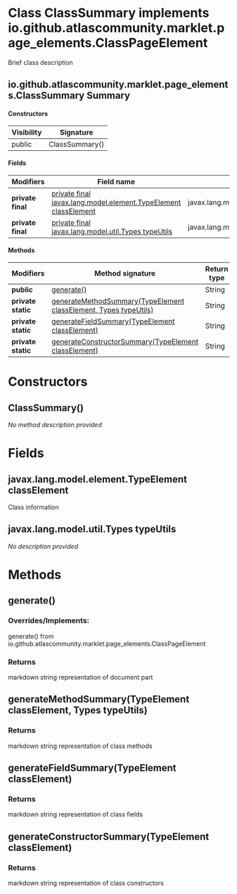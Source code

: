 Class ClassSummary implements io.github.atlascommunity.marklet.page_elements.ClassPageElement
=============================================================================================
Brief class description

io.github.atlascommunity.marklet.page_elements.ClassSummary Summary
-------
#### Constructors
| Visibility | Signature      |
| ---------- | -------------- |
| public     | ClassSummary() |
#### Fields
| Modifiers         | Field name                                                                                                        | Type                                 |
| ----------------- | ----------------------------------------------------------------------------------------------------------------- | ------------------------------------ |
| **private final** | [private final javax.lang.model.element.TypeElement classElement](#javaxlangmodelelementtypeelement-classelement) | javax.lang.model.element.TypeElement |
| **private final** | [private final javax.lang.model.util.Types typeUtils](#javaxlangmodelutiltypes-typeutils)                         | javax.lang.model.util.Types          |
#### Methods
| Modifiers          | Method signature                                                                                                                   | Return type |
| ------------------ | ---------------------------------------------------------------------------------------------------------------------------------- | ----------- |
| **public**         | [generate()](#generate)                                                                                                            | String      |
| **private static** | [generateMethodSummary(TypeElement classElement, Types typeUtils)](#generatemethodsummarytypeelement-classelement-types-typeutils) | String      |
| **private static** | [generateFieldSummary(TypeElement classElement)](#generatefieldsummarytypeelement-classelement)                                    | String      |
| **private static** | [generateConstructorSummary(TypeElement classElement)](#generateconstructorsummarytypeelement-classelement)                        | String      |

Constructors
============
ClassSummary()
--------------
*No method description provided*


Fields
======
javax.lang.model.element.TypeElement classElement
-------------------------------------------------
Class information


javax.lang.model.util.Types typeUtils
-------------------------------------
*No description provided*


Methods
=======
generate()
----------
### Overrides/Implements:
generate() from io.github.atlascommunity.marklet.page_elements.ClassPageElement



### Returns

markdown string representation of document part


generateMethodSummary(TypeElement classElement, Types typeUtils)
----------------------------------------------------------------


### Returns

markdown string representation of class methods


generateFieldSummary(TypeElement classElement)
----------------------------------------------


### Returns

markdown string representation of class fields


generateConstructorSummary(TypeElement classElement)
----------------------------------------------------


### Returns

markdown string representation of class constructors


